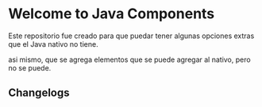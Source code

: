 # Welcome to **Java Components**

Este repositorio fue creado para que puedar tener algunas opciones extras que el Java nativo no tiene.

asi mismo, que se agrega elementos que se puede agregar al nativo, pero no se puede.

## Changelogs
